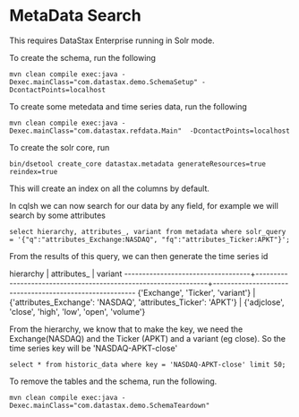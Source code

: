 MetaData Search 
========================
This requires DataStax Enterprise running in Solr mode.

To create the schema, run the following

    mvn clean compile exec:java -Dexec.mainClass="com.datastax.demo.SchemaSetup" -DcontactPoints=localhost
	
To create some metedata and time series data, run the following 

    mvn clean compile exec:java -Dexec.mainClass="com.datastax.refdata.Main"  -DcontactPoints=localhost

To create the solr core, run 

    bin/dsetool create_core datastax.metadata generateResources=true reindex=true

This will create an index on all the columns by default. 

In cqlsh we can now search for our data by any field, for example we will search by some attributes

    select hierarchy, attributes_, variant from metadata where solr_query = '{"q":"attributes_Exchange:NASDAQ", "fq":"attributes_Ticker:APKT"}';
    
From the results of this query, we can then generate the time series id

 hierarchy                         | attributes_                                                    | variant
-----------------------------------+----------------------------------------------------------------+--------------------------------------------------------
 {'Exchange', 'Ticker', 'variant'} | {'attributes_Exchange': 'NASDAQ', 'attributes_Ticker': 'APKT'} | {'adjclose', 'close', 'high', 'low', 'open', 'volume'}

From the hierarchy, we know that to make the key, we need the Exchange(NASDAQ) and the Ticker (APKT) and a variant (eg close). So the time series key will be 'NASDAQ-APKT-close'

    select * from historic_data where key = 'NASDAQ-APKT-close' limit 50;
    
To remove the tables and the schema, run the following.

    mvn clean compile exec:java -Dexec.mainClass="com.datastax.demo.SchemaTeardown"

